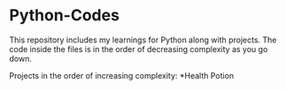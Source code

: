 # Python-Codes
This repository includes my learnings for Python along with projects. The code inside the files is in the order of decreasing complexity as you go down. 

Projects in the order of increasing complexity:
*Health Potion
